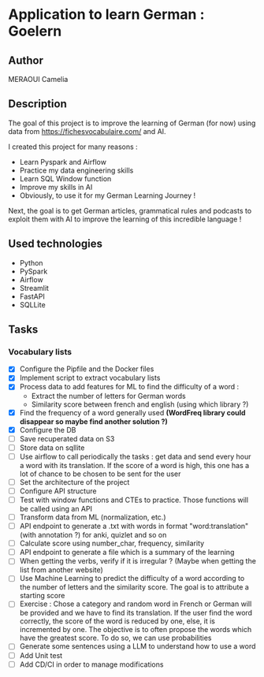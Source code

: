# Application to learn German : Goelern

## Author 
MERAOUI Camelia

## Description
The goal of this project is to improve the learning of German (for now) using data from https://fichesvocabulaire.com/ and AI.

I created this project for many reasons :
- Learn Pyspark and Airflow 
- Practice my data engineering skills
- Learn SQL Window function
- Improve my skills in AI 
- Obviously, to use it for my German Learning Journey ! 

Next, the goal is to get German articles, grammatical rules and podcasts to exploit them with AI to improve the learning of this incredible language ! 

## Used technologies
- Python
- PySpark
- Airflow
- Streamlit
- FastAPI
- SQLLite 

## Tasks
### Vocabulary lists
- [x] Configure the Pipfile and the Docker files
- [x] Implement script to extract vocabulary lists 
- [x] Process data to add features for ML to find the difficulty of a word : 
    - Extract the number of letters for German words
    - Similarity score between french and english (using which library ?)
- [x] Find the frequency of a word generally used **(WordFreq library could disappear so maybe find another solution ?)**
- [x] Configure the DB
- [ ] Save recuperated data on S3
- [ ] Store data on sqllite  
- [ ] Use airflow to call periodically the tasks : get data and send every hour a word with its translation. If the score of a word is high, this one has a lot of chance to be chosen to be sent for the user
- [ ] Set the architecture of the project 
- [ ] Configure API structure
- [ ] Test with window functions and CTEs to practice. Those functions will be called using an API
- [ ] Transform data from ML (normalization, etc.)
- [ ] API endpoint to generate a .txt with words in format "word:translation" (with annotation ?) for anki, quizlet and so on 
- [ ] Calculate score using number_char, frequency, similarity
- [ ] API endpoint to generate a file which is a summary of the learning
- [ ] When getting the verbs, verify if it is irregular ? (Maybe when getting the list from another website)
- [ ] Use Machine Learning to predict the difficulty of a word according to the number of letters and the similarity score. The goal is to attribute a starting score
- [ ] Exercise : Chose a category and random word in French or German will be provided and we have to find its translation.
If the user find the word correctly, the score of the word is reduced by one, else, it is incremented by one. The objective is to often propose the words which have the greatest score. To do so, we can use probabilities
- [ ] Generate some sentences using a LLM to understand how to use a word 
- [ ] Add Unit test
- [ ] Add CD/CI in order to manage modifications